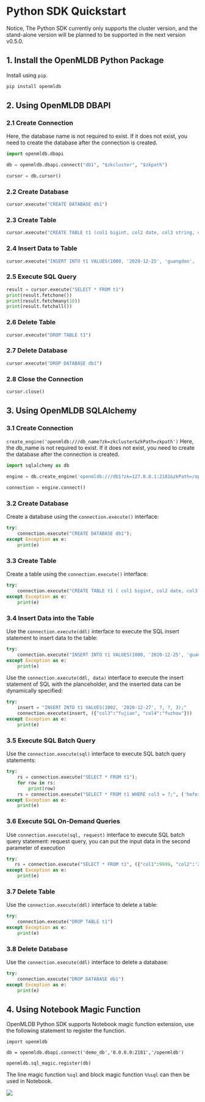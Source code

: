 # Python SDK Quickstart

Notice, The Python SDK currently only supports the cluster version, and the stand-alone version will be planned to be supported in the next version v0.5.0.

## 1. Install the OpenMLDB Python Package

Install using `pip`.

```bash
pip install openmldb
````

## 2. Using OpenMLDB DBAPI

### 2.1 Create Connection

Here, the database name is not required to exist. If it does not exist, you need to create the database after the connection is created.

````python
import openmldb.dbapi

db = openmldb.dbapi.connect("db1", "$zkcluster", "$zkpath")

cursor = db.cursor()
````

### 2.2 Create Database

````python
cursor.execute("CREATE DATABASE db1")
````

### 2.3 Create Table

````python
cursor.execute("CREATE TABLE t1 (col1 bigint, col2 date, col3 string, col4 string, col5 int, index(key=col3, ts=col1))")
````

### 2.4 Insert Data to Table

````python
cursor.execute("INSERT INTO t1 VALUES(1000, '2020-12-25', 'guangdon', 'shenzhen', 1)")
````

### 2.5 Execute SQL Query

````python
result = cursor.execute("SELECT * FROM t1")
print(result.fetchone())
print(result.fetchmany(10))
print(result.fetchall())
````

### 2.6 Delete Table

````python
cursor.execute("DROP TABLE t1")
````

### 2.7 Delete Database

````python
cursor.execute("DROP DATABASE db1")
````

### 2.8 Close the Connection

````python
cursor.close()
````

## 3. Using OpenMLDB SQLAlchemy

### 3.1 Create Connection

`create_engine('openmldb:///db_name?zk=zkcluster&zkPath=zkpath')`
Here, the db_name is not required to exist. If it does not exist, you need to create the database after the connection is created.

````python
import sqlalchemy as db

engine = db.create_engine('openmldb:///db1?zk=127.0.0.1:2181&zkPath=/openmldb')

connection = engine.connect()
````

### 3.2 Create Database

Create a database using the `connection.execute()` interface:

````python
try:
    connection.execute("CREATE DATABASE db1");
except Exception as e:
    print(e)
````

### 3.3 Create Table

Create a table using the `connection.execute()` interface:

````python
try:
    connection.execute("CREATE TABLE t1 ( col1 bigint, col2 date, col3 string, col4 string, col5 int, index(key=col3, ts=col1))")
except Exception as e:
    print(e)
````

### 3.4 Insert Data into the Table

Use the `connection.execute(ddl)` interface to execute the SQL insert statement to insert data to the table:

````python
try:
    connection.execute("INSERT INTO t1 VALUES(1000, '2020-12-25', 'guangdon', 'shenzhen', 1);")
except Exception as e:
    print(e)
````

Use the `connection.execute(ddl, data)` interface to execute the insert statement of SQL with the planceholder, and the inserted data can be dynamically specified:

````python
try:
    insert = "INSERT INTO t1 VALUES(1002, '2020-12-27', ?, ?, 3);"
    connection.execute(insert, ({"col3":"fujian", "col4":"fuzhou"}))
except Exception as e:
    print(e)
````

### 3.5 Execute SQL Batch Query

Use the `connection.execute(sql)` interface to execute SQL batch query statements:

````python
try:
    rs = connection.execute("SELECT * FROM t1");
    for row in rs:
        print(row)
    rs = connection.execute("SELECT * FROM t1 WHERE col3 = ?;", ('hefei'))
except Exception as e:
    print(e)
````

### 3.6 Execute SQL On-Demand Queries

Use `connection.execute(sql, request)` interface to execute SQL batch query statement: request query, you can put the input data in the second parameter of execution

````python
try:
   rs = connection.execute("SELECT * FROM t1", ({"col1":9999, "col2":'2020-12-27', "col3":'zhejiang', "col4":'hangzhou', " col5":100}));
except Exception as e:
    print(e)
````

### 3.7 Delete Table

Use the `connection.execute(ddl)` interface to delete a table:

````python
try:
    connection.execute("DROP TABLE t1")
except Exception as e:
    print(e)
````

### 3.8 Delete Database

Use the `connection.execute(ddl)` interface to delete a database:

````python
try:
    connection.execute("DROP DATABASE db1")
except Exception as e:
    print(e)
````

## 4. Using Notebook Magic Function

OpenMLDB Python SDK supports Notebook magic function extension, use the following statement to register the function.

````
import openmldb

db = openmldb.dbapi.connect('demo_db','0.0.0.0:2181','/openmldb')

openmldb.sql_magic.register(db)
````

The line magic function `%sql` and block magic function `%%sql` can then be used in Notebook.

![](https://github.com/4paradigm/openmldb-docs-zh/blob/bbe11c98d0f0b1ae7f9723a6b32c30f8e42e1903/quickstart/images/openmldb_magic_function.png)
